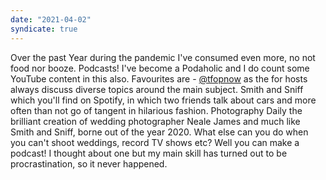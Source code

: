 ```yaml
---
date: "2021-04-02"
syndicate: true
---
```

Over the past Year during the pandemic I've consumed even more, no not food nor booze. Podcasts! I've become a Podaholic and I do count some YouTube content in this also. Favourites are - [@tfopnow](https://twitter.com/tfopnow) as the for hosts always discuss diverse topics around the main subject. Smith and Sniff which you'll find on Spotify, in which two friends talk about cars and more often than not go of tangent in hilarious fashion. Photography Daily the brilliant creation of wedding photographer Neale James and much like Smith and Sniff, borne out of the year 2020. What else can you do when you can't shoot weddings, record TV shows etc? Well you can make a podcast! I thought about one but my main skill has turned out to be procrastination, so it never happened. 